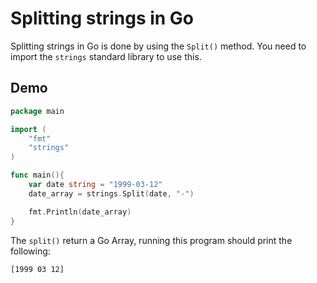 # Splitting strings in Go



Splitting strings in Go is done by using the `Split()` method.
You need to import the `strings` standard library to use this.

## Demo

```go
package main 

import (
	"fmt"
	"strings"
)

func main(){
	var date string = "1999-03-12"
	date_array = strings.Split(date, "-")

	fmt.Println(date_array)
}
```

The `split()` return a Go Array, running this program should print the following:
```
[1999 03 12]
```
